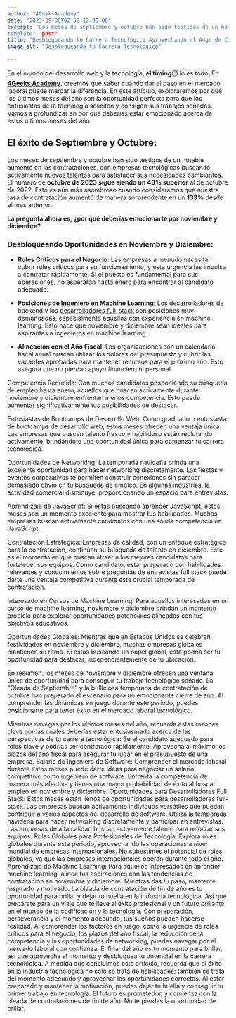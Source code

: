```yaml
---
author: "4GeeksAcademy"
date: "2023-09-06T02:58:12+00:00"
excerpt: "Los meses de septiembre y octubre han sido testigos de un notable aumento en las contrataciones, con empresas tecnológicas buscando activamente nuevos talentos para satisfacer sus necesidades cambiantes. El número de octubre de 2023 sigue siendo un 43% superior al de octubre de 2022. 
template: "post"
title: "Desbloqueando tu Carrera Tecnológica Aprovechando el Auge de Contrataciones de Fin de Año"
image_alt: "Desbloqueando tu Carrera Tecnológica"

---
```

En el mundo del desarrollo web y la tecnología, **el timing**⏱️ lo es todo. En [**4Geeks Academy**](https://4geeksacademy.com/es/inicio?lang=es), creemos que saber cuándo dar el paso en el mercado laboral puede marcar la diferencia. En este artículo, exploraremos por qué los últimos meses del año son la oportunidad perfecta para que los entusiastas de la tecnología soliciten y consigan sus trabajos soñados. Vamos a profundizar en por qué deberías estar emocionado acerca de estos últimos meses del año.


## El éxito de Septiembre y Octubre:
Los meses de septiembre y octubre han sido testigos de un notable aumento en las contrataciones, con empresas tecnológicas buscando activamente nuevos talentos para satisfacer sus necesidades cambiantes. El número de **octubre de 2023 sigue siendo un 43% superior** al de octubre de 2022. Esto es aún más asombroso cuando consideramos que nuestra tasa de contratación aumentó de manera sorprendente en un **133%** desde el mes anterior.

**La pregunta ahora es, ¿por qué deberías emocionarte por noviembre y diciembre?**


### Desbloqueando Oportunidades en Noviembre y Diciembre:

- **Roles Críticos para el Negocio**: Las empresas a menudo necesitan cubrir roles críticos para su funcionamiento, y esta urgencia las impulsa a contratar rápidamente. Si el puesto es fundamental para sus operaciones, no esperarán hasta enero para encontrar al candidato adecuado.

- **Posiciones de Ingeniero en Machine Learning**: Los desarrolladores de backend y los [desarrolladores full-stack](https://4geeksacademy.com/es/coding-bootcamps/desarrollador-full-stack?lang=es) son posiciones muy demandadas, especialmente aquellos con experiencia en machine learning. Esto hace que noviembre y diciembre sean ideales para aspirantes a ingenieros en machine learning.

- **Alineación con el Año Fiscal**: Las organizaciones con un calendario fiscal anual buscan utilizar los dólares del presupuesto y cubrir las vacantes aprobadas para mantener recursos para el próximo año. Esto asegura que no pierdan apoyo financiero ni personal.

Competencia Reducida: Con muchos candidatos posponiendo su búsqueda de empleo hasta enero, aquellos que buscan activamente durante noviembre y diciembre enfrentan menos competencia. Esto puede aumentar significativamente tus posibilidades de destacar.

Entusiastas de Bootcamps de Desarrollo Web: Como graduado o entusiasta de bootcamps de desarrollo web, estos meses ofrecen una ventaja única. Las empresas que buscan talento fresco y habilidoso están reclutando activamente, brindándote una oportunidad única para comenzar tu carrera tecnológica.

Oportunidades de Networking: La temporada navideña brinda una excelente oportunidad para hacer networking discretamente. Las fiestas y eventos corporativos te permiten construir conexiones sin parecer demasiado obvio en tu búsqueda de empleo. En algunas industrias, la actividad comercial disminuye, proporcionando un espacio para entrevistas.

Aprendizaje de JavaScript: Si estás buscando aprender JavaScript, estos meses son un momento excelente para mostrar tus habilidades. Muchas empresas buscan activamente candidatos con una sólida competencia en JavaScript.

Contratación Estratégica: Empresas de calidad, con un enfoque estratégico para la contratación, continúan su búsqueda de talento en diciembre. Este es el momento en que buscan atraer a los mejores candidatos para fortalecer sus equipos. Como candidato, estar preparado con habilidades relevantes y conocimientos sobre preguntas de entrevistas full stack puede darte una ventaja competitiva durante esta crucial temporada de contratación.

Interesado en Cursos de Machine Learning: Para aquellos interesados en un curso de machine learning, noviembre y diciembre brindan un momento propicio para explorar oportunidades potenciales alineadas con tus objetivos educativos.

Oportunidades Globales: Mientras que en Estados Unidos se celebran festividades en noviembre y diciembre, muchas empresas globales mantienen su ritmo. Si estás buscando un papel global, esta podría ser tu oportunidad para destacar, independientemente de tu ubicación. 


En resumen, los meses de noviembre y diciembre ofrecen una ventana única de oportunidad para conseguir tu trabajo tecnológico soñado. La "Oleada de Septiembre" y la bulliciosa temporada de contratación de octubre han preparado el escenario para un emocionante cierre de año. Al comprender las dinámicas en juego durante este período, puedes posicionarte para tener éxito en el mercado laboral tecnológico. 

Mientras navegas por los últimos meses del año, recuerda estas razones clave por las cuales deberías estar entusiasmado acerca de las perspectivas de tu carrera tecnológica:
Sé el candidato adecuado para roles clave y podrías ser contratado rápidamente.
Aprovecha al máximo los plazos del año fiscal para asegurar tu lugar en el presupuesto de una empresa.
Salario de Ingeniero de Software: Comprender el mercado laboral durante estos meses puede darte ideas para negociar un salario competitivo como ingeniero de software. Enfrenta la competencia de manera más efectiva y tienes una mayor probabilidad de éxito al buscar empleo en noviembre y diciembre.
Oportunidades para Desarrolladores Full Stack: Estos meses están llenos de oportunidades para desarrolladores full-stack. Las empresas buscan activamente individuos versátiles que puedan contribuir a varios aspectos del desarrollo de software. Utiliza la temporada navideña para hacer networking discretamente y participar en entrevistas. Las empresas de alta calidad buscan activamente talento para reforzar sus equipos.
Roles Globales para Profesionales de Tecnología: Explora roles globales durante este período, aprovechando las operaciones a nivel mundial de empresas internacionales.
No subestimes el potencial de roles globales, ya que las empresas internacionales operan durante todo el año.
Aprendizaje de Machine Learning: Para aquellos interesados en aprender machine learning, alinea tus aspiraciones con las tendencias de contratación en noviembre y diciembre. Mientras das tu paso, mantente inspirado y motivado. La oleada de contratación de fin de año es tu oportunidad para brillar y dejar tu huella en la industria tecnológica. Así que prepárate para un viaje que te lleve al éxito profesional y un futuro brillante en el mundo de la codificación y la tecnología. Con preparación, perseverancia y el momento adecuado, tus sueños pueden hacerse realidad.
Al comprender los factores en juego, como la urgencia de roles críticos para el negocio, los plazos del año fiscal, la reducción de la competencia y las oportunidades de networking, puedes navegar por el mercado laboral con confianza. El final del año es tu momento para brillar, así que aprovecha el momento y desbloquea tu potencial en la carrera tecnológica.
A medida que concluimos este artículo, recuerda que el éxito en la industria tecnológica no solo se trata de habilidades; también se trata del momento adecuado y aprovechar las oportunidades correctas. Al estar preparado y mantener la motivación, puedes dejar tu huella y conseguir tu primer trabajo en tecnología. El futuro es prometedor, y comienza con la oleada de contrataciones de fin de año. No te pierdas la oportunidad de brillar.